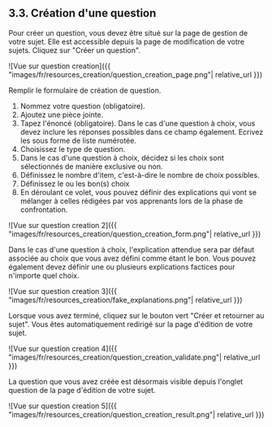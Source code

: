 ## 3.3. Création d'une question

Pour créer un question, vous devez être situé sur la page de gestion de votre sujet. Elle est accessible depuis la page de modification de votre sujets. Cliquez sur "Créer un question".

![Vue sur question creation]({{ "images/fr/resources_creation/question_creation_page.png"| relative_url }})

Remplir le formulaire de création de question.
1. Nommez votre question (obligatoire).
2. Ajoutez une pièce jointe.
3. Tapez l'énoncé (obligatoire). Dans le cas d'une question à choix, vous devez inclure les réponses possibles dans ce champ également. Ecrivez les sous forme de liste numérotée.
4. Choisissez le type de question.
5. Dans le cas d'une question à choix, décidez si les choix sont sélectionnés de manière exclusive ou non.
6. Définissez le nombre d'item, c'est-à-dire le nombre de choix possibles.
7. Définissez le ou les bon(s) choix
8. En déroulant ce volet, vous pouvez définir des explications qui vont se mélanger à celles rédigées par vos apprenants lors de la phase de confrontation.

![Vue sur question creation 2]({{ "images/fr/resources_creation/question_creation_form.png"| relative_url }})

Dans le cas d'une question à choix, l'explication attendue sera par défaut associée au choix que vous avez défini comme étant le bon. Vous pouvez également devez définir une ou plusieurs explications factices pour n'importe quel choix.

![Vue sur question creation 3]({{ "images/fr/resources_creation/fake_explanations.png"| relative_url }})

Lorsque vous avez terminé, cliquez sur le bouton vert "Créer et retourner au sujet". Vous êtes automatiquement redirigé sur la page d'édition de votre sujet.

![Vue sur question creation 4]({{ "images/fr/resources_creation/question_creation_validate.png"| relative_url }})

La question que vous avez créée est désormais visible depuis l'onglet question de la page d'édition de votre sujet.

![Vue sur question creation 5]({{ "images/fr/resources_creation/question_creation_result.png"| relative_url }})